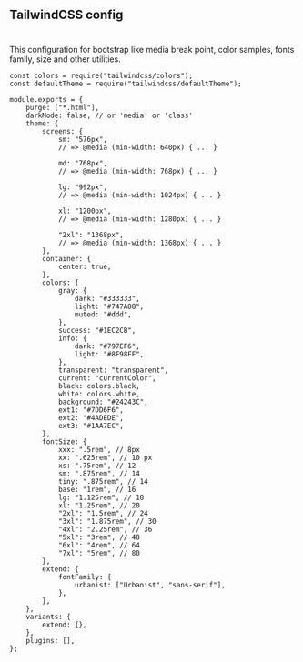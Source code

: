 ## TailwindCSS config

#

This configuration for bootstrap like media break point, color samples, fonts family, size and other utilities.

    const colors = require("tailwindcss/colors");
    const defaultTheme = require("tailwindcss/defaultTheme");

    module.exports = {
        purge: ["*.html"],
        darkMode: false, // or 'media' or 'class'
        theme: {
            screens: {
                sm: "576px",
                // => @media (min-width: 640px) { ... }

                md: "768px",
                // => @media (min-width: 768px) { ... }

                lg: "992px",
                // => @media (min-width: 1024px) { ... }

                xl: "1200px",
                // => @media (min-width: 1280px) { ... }

                "2xl": "1368px",
                // => @media (min-width: 1368px) { ... }
            },
            container: {
                center: true,
            },
            colors: {
                gray: {
                    dark: "#333333",
                    light: "#747A88",
                    muted: "#ddd",
                },
                success: "#1EC2CB",
                info: {
                    dark: "#797EF6",
                    light: "#8F98FF",
                },
                transparent: "transparent",
                current: "currentColor",
                black: colors.black,
                white: colors.white,
                background: "#24243C",
                ext1: "#7DD6F6",
                ext2: "#4ADEDE",
                ext3: "#1AA7EC",
            },
            fontSize: {
                xxx: ".5rem", // 8px
                xx: ".625rem", // 10 px
                xs: ".75rem", // 12
                sm: ".875rem", // 14
                tiny: ".875rem", // 14
                base: "1rem", // 16
                lg: "1.125rem", // 18
                xl: "1.25rem", // 20
                "2xl": "1.5rem", // 24
                "3xl": "1.875rem", // 30
                "4xl": "2.25rem", // 36
                "5xl": "3rem", // 48
                "6xl": "4rem", // 64
                "7xl": "5rem", // 80
            },
            extend: {
                fontFamily: {
                    urbanist: ["Urbanist", "sans-serif"],
                },
            },
        },
        variants: {
            extend: {},
        },
        plugins: [],
    };
